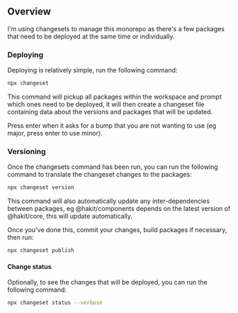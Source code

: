 ## Overview
I'm using changesets to manage this monorepo as there's a few packages that need to be deployed at the same time or individually.

### Deploying
Deploying is relatively simple, run the following command:
```bash
npx changeset
```
This command will pickup all packages within the workspace and prompt which ones need to be deployed, it will then create a changeset file containing data about the versions and packages that will be updated.

Press enter when it asks for a bump that you are not wanting to use (eg major, press enter to use minor).

### Versioning
Once the changesets command has been run, you can run the following command to translate the changeset changes to the packages:
```bash
npx changeset version
```

This command will also automatically update any inter-dependencies between packages, eg @hakit/components depends on the latest version of @hakit/core, this will update automatically.

Once you've done this, commit your changes, build packages if necessary, then run:

```bash
npx changeset publish
```

#### Change status
Optionally, to see the changes that will be deployed, you can run the following command:
```bash
npx changeset status --verbose
```